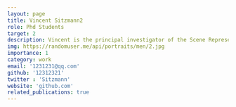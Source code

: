 ```yaml
---
layout: page
title: Vincent Sitzmann2
role: Phd Students
target: 2
description: Vincent is the principal investigator of the Scene Representation Group at MIT CSAIL, where he works as an assistant professor. Previously, he finished his PhD at Stanford University and a postdoc at MIT.  His research interest lies in neural scene representations — the way neural networks learn to represent information on our world.
img: https://randomuser.me/api/portraits/men/2.jpg
importance: 1
category: work
email: '1231231@qq.com'
github: '12312321'
twitter : 'Sitzmann'
website: 'github.com'
related_publications: true
---
```


